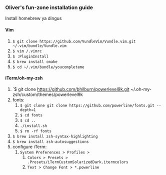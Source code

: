 ### Oliver's fun-zone installation guide
Install homebrew ya dingus

#### Vim
1. `$ git clone https://github.com/VundleVim/Vundle.vim.git ~/.vim/bundle/Vundle.vim`
1. `$ vim /.vimrc`
1. `$ :PluginInstall`
1. `$ brew install cmake`
1. `$ cd ~/.vim/bundle/youcompleteme`

#### iTerm/oh-my-zsh
1. `$ git clone https://github.com/bhilburn/powerlevel9k.git ~/.oh-my-zsh/custom/themes/powerlevel9k
1. fonts:
   1. `$ git clone git clone https://github.com/powerline/fonts.git --depth=1`
   1. `$ cd fonts`
   1. `$ cd ..`
   1. `./install.sh`
   1. `$ rm -rf fonts`
1. `$ brew install zsh-syntax-highlighting`
1. `$ brew install zsh-autosuggestions`
1. configure iTerm:
   1. `System Preferences > Profiles >`
      1. `Colors > Presets > .Presets/iTermCustomSolarizedDark.itermcolors`
      1. `Text > Change Font > *.powerline`
